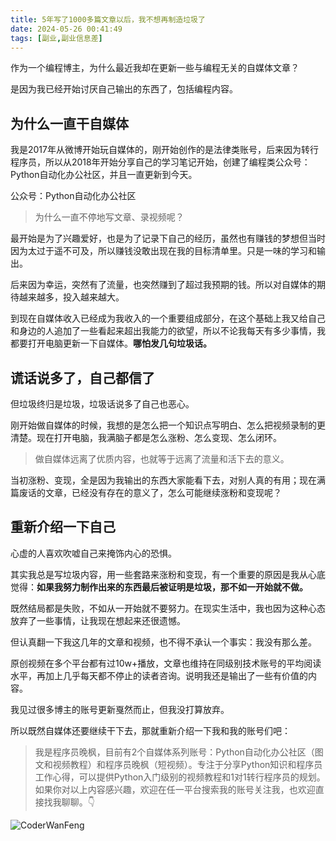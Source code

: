 ```yaml
---
title: 5年写了1000多篇文章以后，我不想再制造垃圾了
date: 2024-05-26 00:41:49
tags: [副业,副业信息差]
---
```


作为一个编程博主，为什么最近我却在更新一些与编程无关的自媒体文章？

是因为我已经开始讨厌自己输出的东西了，包括编程内容。

## 为什么一直干自媒体

我是2017年从微博开始玩自媒体的，刚开始创作的是法律类账号，后来因为转行程序员，所以从2018年开始分享自己的学习笔记开始，创建了编程类公众号：Python自动化办公社区，并且一直更新到今天。

公众号：Python自动化办公社区

> 为什么一直不停地写文章、录视频呢？

最开始是为了兴趣爱好，也是为了记录下自己的经历，虽然也有赚钱的梦想但当时因为太过于遥不可及，所以赚钱没敢出现在我的目标清单里。只是一味的学习和输出。

后来因为幸运，突然有了流量，也突然赚到了超过我预期的钱。所以对自媒体的期待越来越多，投入越来越大。

到现在自媒体收入已经成为我收入的一个重要组成部分，在这个基础上我又给自己和身边的人追加了一些看起来超出我能力的欲望，所以不论我每天有多少事情，我都要打开电脑更新一下自媒体。**哪怕发几句垃圾话。**

## 谎话说多了，自己都信了

但垃圾终归是垃圾，垃圾话说多了自己也恶心。

刚开始做自媒体的时候，我想的是怎么把一个知识点写明白、怎么把视频录制的更清楚。现在打开电脑，我满脑子都是怎么涨粉、怎么变现、怎么闭环。

> 做自媒体远离了优质内容，也就等于远离了流量和活下去的意义。

当初涨粉、变现，全是因为我输出的东西大家能看下去，对别人真的有用；现在满篇废话的文章，已经没有存在的意义了，怎么可能继续涨粉和变现呢？

## 重新介绍一下自己

心虚的人喜欢吹嘘自己来掩饰内心的恐惧。

其实我总是写垃圾内容，用一些套路来涨粉和变现，有一个重要的原因是我从心底觉得：**如果我努力制作出来的东西最后被证明是垃圾，那不如一开始就不做。**

既然结局都是失败，不如从一开始就不要努力。在现实生活中，我也因为这种心态放弃了一些事情，让我现在想起来还很遗憾。

但认真翻一下我这几年的文章和视频，也不得不承认一个事实：我没有那么差。

原创视频在多个平台都有过10w+播放，文章也维持在同级别技术账号的平均阅读水平，再加上几乎每天都不停止的读者咨询。说明我还是输出了一些有价值的内容。

我见过很多博主的账号更新戛然而止，但我没打算放弃。

所以既然自媒体还要继续干下去，那就重新介绍一下我和我的账号们吧：

> 我是程序员晚枫，目前有2个自媒体系列账号：Python自动化办公社区（图文和视频教程）和程序员晚枫（短视频）。专注于分享Python知识和程序员工作心得，可以提供Python入门级别的视频教程和1对1转行程序员的规划。如果你对以上内容感兴趣，欢迎在任一平台搜索我的账号关注我，也欢迎直接找我聊聊。👇

![CoderWanFeng](https://python-office-1300615378.cos.ap-chongqing.myqcloud.com/wechat/qr-code.jpg)